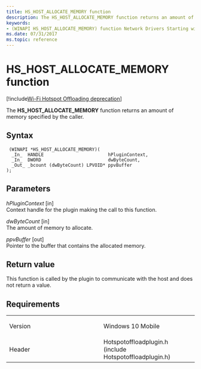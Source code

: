 ```yaml
---
title: HS_HOST_ALLOCATE_MEMORY function
description: The HS_HOST_ALLOCATE_MEMORY function returns an amount of memory specified by the caller.
keywords: 
- (WINAPI HS_HOST_ALLOCATE_MEMORY) function Network Drivers Starting with Windows Vista
ms.date: 07/31/2017
ms.topic: reference
---
```


# HS\_HOST\_ALLOCATE\_MEMORY function

[!include[Wi-Fi Hotspot Offloading deprecation](../includes/wi-fi-hotspot-offloading-deprecation.md)]


The **HS\_HOST\_ALLOCATE\_MEMORY** function returns an amount of memory specified by the caller.

## Syntax

```ManagedCPlusPlus
 (WINAPI *HS_HOST_ALLOCATE_MEMORY)(
  _In_  HANDLE                        hPluginContext,
  _In_  DWORD                         dwByteCount,
  _Out_ _bcount (dwByteCount) LPVOID* ppvBuffer
);
```

## Parameters

*hPluginContext* \[in\]  
Context handle for the plugin making the call to this function.

*dwByteCount* \[in\]  
The amount of memory to allocate.

*ppvBuffer* \[out\]  
Pointer to the buffer that contains the allocated memory.

## Return value

This function is called by the plugin to communicate with the host and does not return a value.

## Requirements

<table>
<colgroup>
<col width="50%" />
<col width="50%" />
</colgroup>
<tbody>
<tr class="odd">
<td><p>Version</p></td>
<td><p>Windows 10 Mobile</p></td>
</tr>
<tr class="even">
<td><p>Header</p></td>
<td>Hotspotoffloadplugin.h (include Hotspotoffloadplugin.h)</td>
</tr>
</tbody>
</table>

 

 




